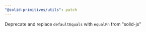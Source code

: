 ```yaml
---
"@solid-primitives/utils": patch
---
```


Deprecate and replace `defaultEquals` with `equalFn` from "solid-js"

